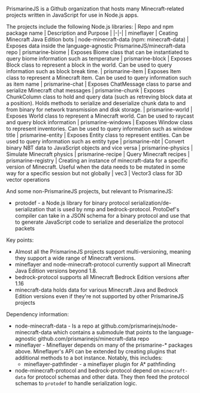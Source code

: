 PrismarineJS is a Github organization that hosts many Minecraft-related projects written in JavaScript for use in Node.js apps.

The projects include the following Node.js libraries:
| Repo and npm package name | Description and Purpose |
|-|-|
| mineflayer                | Ceating Minecraft Java Edition bots
| node-minecraft-data (npm: minecraft-data) | Exposes data inside the language-agnostic PrismarineJS/minecraft-data repo
| prismarine-biome          | Exposes Biome class that can be instantiated to query biome information such as temperature
| prismarine-block          | Exposes Block class to represent a block in the world. Can be used to query information such as block break time.
| prismarine-item           | Exposes Item class to represent a Minecraft item. Can be used to query information such as item name
| prismarine-chat           | Exposes ChatMessage class to parse and serialize Minecraft chat messages
| prismarine-chunk          | Exposes ChunkColumn class to hold and query data (such as retreving block data at a position). Holds methods to serialize and deserialize chunk data to and from binary for network transmission and disk storage.
| prismarine-world          | Exposes World class to represent a Minecraft world. Can be used to raycast and query block information
| prismarine-windows        | Exposes Window class to represent inventories. Can be used to query information such as window title
| prismarine-entity         | Exposes Entity class to represent entities. Can be used to query information such as entity type
| prismarine-nbt            | Convert binary NBT data to JavaScript objects and vice versa
| prismarine-physics        | Simulate Minecraft physics
| prismarine-recipe         | Query Minecraft recipes
| prismarine-registry       | Creating an instance of minecraft-data for a specific version of Minecraft. Useful when the data needs to be mutated in some way for a specific session but not globally
| vec3                      | Vector3 class for 3D vector operations

And some non-PrismarineJS projects, but relevant to PrismarineJS:
* protodef - a Node.js library for binary protocol serialization/de-serialization that is used by nmp and bedrock-protocol. ProtoDef's compiler can take in a JSON schema for a binary protocol and use that to generate JavaScript code to serialize and deserialize the protocol packets

Key points:
* Almost all the PrismarineJS projects support multi-versioning, meaning they support a wide range of Minecraft versions.
* mineflayer and node-minecraft-protocol currently support all Minecraft Java Edition versions beyond 1.8.
* bedrock-protocol supports all Minecraft Bedrock Edition versions after 1.16
* minecraft-data holds data for various Minecraft Java and Bedrock Edition versions even if they're not supported by other PrismarineJS projects

Dependency information:
* node-minecraft-data - Is a repo at github.com/prismarinejs/node-minecraft-data which contains a submodule that points to the language-agnostic github.com/prismarinejs/minecraft-data repo
* mineflayer - Mineflayer depends on many of the prismarine-* packages above. Mineflayer's API can be extended by creating plugins that additional methods to a bot instance. Notably, this includes:
  * mineflayer-pathfinder - a mineflayer plugin for A* pathfinding
* node-minecraft-protocol and bedrock-protocol depend on `minecraft-data` for protocol schemas and other data. They then feed the protocol schemas to `protodef` to handle serialization logic.
